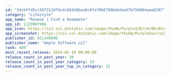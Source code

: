 ```yaml
---
id: "3dcbffd5cc58f312d79cdc6834dbea8c6faf9b8789bda5eeb7bf50064aee0297"
category: "Lifestyle"
app_name: "Roomie | Find a Roommate"
app_id: 1129907996
app_icon: https://is1-ssl.mzstatic.com/image/thumb/Purple126/v4/86/04/a4/8604a42b-787e-0ea4-9775-ac9ec1d6384d/AppIconGradient-1x_U007emarketing-0-7-0-85-220-0.png/1024x1024bb.png
app_screenshot: https://is1-ssl.mzstatic.com/image/thumb/PurpleSource116/v4/75/11/0f/75110f6c-4c96-2146-6344-5b912e33f495/338a47d3-92fb-4d0f-91ac-bd3dce1ebaf7_Simulator_Screenshot_-_iPhone_8_Plus_-_2023-12-03_at_23.12.31.png/1242x2208bb.png
publisher_id: 921349096
publisher_name: "Ample Software LLC"
rank: 409
most_recent_release: 2024-01-18 00:00:00
release_count_in_past_year: 30
release_count_in_past_year_category: 19
release_count_in_past_year_top_in_category: 32
---
```

